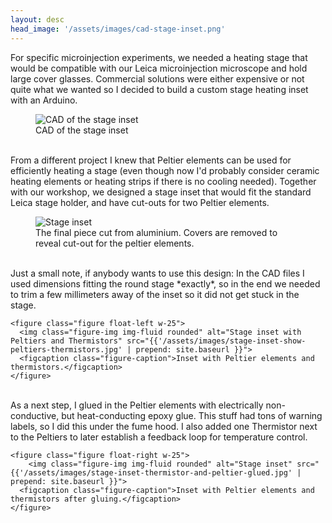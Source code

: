 ```yaml
---
layout: desc
head_image: '/assets/images/cad-stage-inset.png'
---
```

<div class="row">
  <div class="col-sm-12">
  For specific microinjection experiments, we needed a heating stage that would be compatible with our Leica microinjection microscope and hold large cover glasses. Commercial solutions were either expensive or not quite what we wanted so I decided to build a custom stage heating inset with an Arduino.

  <figure class="figure float-left w-25">
    <img class="figure-img img-fluid rounded" alt="CAD of the stage inset" src="{{'/assets/images/cad-stage-inset.png' | prepend: site.baseurl }}">
    <figcaption class="figure-caption">CAD of the stage inset</figcaption>
  </figure>

  <br>
  From a different project I knew that Peltier elements can be used for efficiently heating a stage (even though now I'd probably consider ceramic heating elements or heating strips if there is no cooling needed). Together with our workshop, we designed a stage inset that would fit the standard Leica stage holder, and have cut-outs for two Peltier elements.

  <figure class="figure float-right w-25">
    <img class="figure-img img-fluid rounded" alt="Stage inset" src="{{'/assets/images/stage-inset-assembled-nocover.jpg' | prepend: site.baseurl }}">
    <figcaption class="figure-caption">The final piece cut from aluminium. Covers are removed to reveal cut-out for the peltier elements.</figcaption>
  </figure>

  <br>
  Just a small note, if anybody wants to use this design: In the CAD files I used dimensions fitting the round stage *exactly*, so in the end we needed to trim a few millimeters away of the inset so it did not get stuck in the stage.

    <figure class="figure float-left w-25">
      <img class="figure-img img-fluid rounded" alt="Stage inset with Peltiers and Thermistors" src="{{'/assets/images/stage-inset-show-peltiers-thermistors.jpg' | prepend: site.baseurl }}">
      <figcaption class="figure-caption">Inset with Peltier elements and thermistors.</figcaption>
    </figure>

  <br>
  As a next step, I glued in the Peltier elements with electrically non-conductive, but heat-conducting epoxy glue. This stuff had tons of warning labels, so I did this under the fume hood. I also added one Thermistor next to the Peltiers to later establish a feedback loop for temperature control.

    <figure class="figure float-right w-25">
        <img class="figure-img img-fluid rounded" alt="Stage inset" src="{{'/assets/images/stage-inset-thermistor-and-peltier-glued.jpg' | prepend: site.baseurl }}">
      <figcaption class="figure-caption">Inset with Peltier elements and thermistors after gluing.</figcaption>
    </figure>

  </div>
</div>
